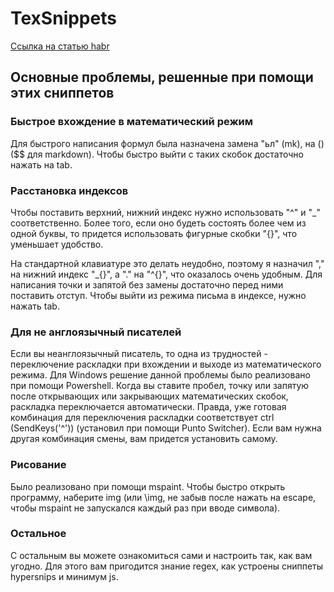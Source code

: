 # TexSnippets

[Ссылка на статью habr](https://habr.com/ru/post/711830/)

## Основные проблемы, решенные при помощи этих сниппетов

### Быстрое вхождение в математический режим

Для быстрого написания формул была назначена замена "ьл" (mk), на \(\) ($$ для markdown). Чтобы быстро выйти с таких скобок достаточно нажать на tab.

### Расстановка индексов

Чтобы поставить верхний, нижний индекс нужно использовать "^" и "_" соответственно. Более того, если оно будеть состоять более чем из одной буквы, то придется использовать фигурные скобки "{}", что уменьшает удобство.

На стандартной клавиатуре это делать неудобно, поэтому я назначил "," на нижний индекс "_{}", а "." на "^{}", что оказалось очень удобным. Для написания точки и запятой без замены достаточно перед ними поставить отступ. Чтобы выйти из режима письма в индексе, нужно нажать tab.

### Для не англоязычный писателей

Если вы неанглоязычный писатель, то одна из трудностей - переключение раскладки при вхождении и выходе из математического режима. Для Windows решение данной проблемы было реализовано при помощи Powershell. Когда вы ставите пробел, точку или запятую после открывающих или закрывающих математических скобок, раскладка переключается автоматически. Правда, уже готовая комбинация для переключения раскладки соответствует ctrl (SendKeys('^')) (установил при помощи Punto Switcher). Если вам нужна другая комбинация смены, вам придется установить самому.

### Рисование

Было реализовано при помощи mspaint. Чтобы быстро открыть программу, наберите img (или \img, не забыв после нажать на escape, чтобы mspaint не запускался каждый раз при вводе символа).

### Остальное

С остальным вы можете ознакомиться сами и настроить так, как вам угодно. Для этого вам пригодится знание regex, как устроены сниппеты hypersnips и минимум js.